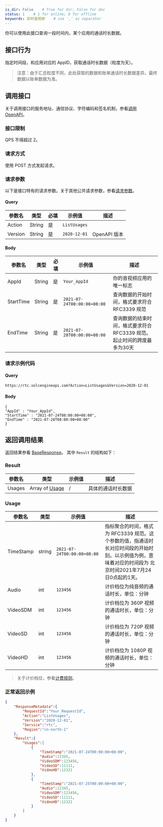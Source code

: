 ```yaml
---
is_dir: False    # True for dir; False for doc
status: 1    # 1 for online; 0 for offline
keywords: 实时音视频    # use ',' as separator
---
```


你可以使用此接口查询一段时间内，某个应用的通话时长数据。

## 接口行为

指定时间段，和应用对应的 AppID，获取通话时长数据（粒度为天）。

> 注意：由于汇总粒度不同，此处获取的数据和账单通话时长数据差异。最终数据以账单数据为准。

## 调用接口

关于调用接口的服务地址、通信协议、字符编码和签名机制，参看[调用 OpenAPI](69828)。
### 接口限制

QPS 不得超过 2。

### 请求方式

使用 POST 方式发起请求。

### 请求参数

以下是接口特有的请求参数。关于其他公共请求参数，参看[请求参数](69828.md#requestparameters)。

#### Query

|  **参数名**  |  **类型**  |  **必填**  |  **示例值**  |  **描述**  |
| --- | --- | --- | --- | --- |
| Action | String | 是 | `ListUsages` |  |
| Version | String | 是 | `2020-12-01` | OpenAPI 版本 |

#### Body

|  **参数名**  |  **类型**  |  **必填**  |  **示例值**  |  **描述**  |
| --- | --- | --- | --- | --- |
| AppId | String | 是 | `Your_AppId` | 你的音视频应用的唯一标志 |
| StartTime | String | 是 | `2021-07-24T00:00:00+08:00` | 查询数据的开始时间，格式要求符合 RFC3339 规范 |
| EndTime | String | 是 | `2021-07-28T00:00:00+08:00` | 查询数据的结束时间，格式要求符合 RFC3339 规范。起止时间的跨度最多为30天 |

### 请求示例代码

#### Query

```
https://rtc.volcengineapi.com?Action=ListUsages&Version=2020-12-01
```

#### Body

```
{
"AppId" : "Your_AppId",
"StartTime" : "2021-07-24T08:00:00+08:00",
"EndTime" : "2021-07-28T08:00:00+08:00"
}
```

## 返回调用结果

返回结果参看 [BaseResponse](69835.md#baseresponse)。
其中 `Result` 的结构如下：

### Result

| 参数名 | 类型 | 示例值 | 描述 |
| --- | --- | --- | --- |
| Usages | Array of [Usage](#usage) | / | 具体的通话时长数据 |

### Usage

| 参数名 | 类型 | 示例值 | 描述 |
| --- | --- | --- | --- |
| TimeStamp | string | `2021-07-24T00:00:00+08:00` | 指标聚合的时间，格式为 RFC3339 规范。这个参数的值，指通话时长对应时间段的开始时刻。以示例值为例，意味着对应的时间段为 北京时间2021年7月24日0点起的1天。|
| Audio | int | `123456` | 计价档位为纯音频的通话时长，单位：分钟 |
| VideoSDM | int | `123456` | 计价档位为 360P 视频的通话时长，单位：分钟 |
| VideoSD | int | `123456` | 计价档位为 720P 视频的通话时长，单位：分钟 |
| VideoHD | int | `123456` | 计价档位为 1080P 视频的通话时长，单位：分钟 |

> 关于计价档位，参看[计费规则](69871)。


### 正常返回示例
```json
{
    "ResponseMetadata":{
        "RequestId":"Your_RequestId",
        "Action":"ListUsages",
        "Version":"2020-12-01",
        "Service":"rtc",
        "Region":"cn-north-1"
    },
    "Result":{
        "Usages":[
            {
                "TimeStamp":"2021-07-24T00:00:00+08:00",
                "Audio":12345,
                "VideoSDM":123456,
                "VideoSD":11111,
                "VideoHD":12321
            },
            {
                "TimeStamp":"2021-07-25T00:00:00+08:00",
                "Audio":12345,
                "VideoSDM":123456,
                "VideoSD":11111,
                "VideoHD":12321
            }
        ]
    }
}
```
